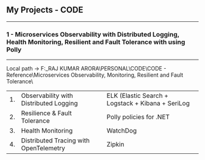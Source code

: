 ## My Projects - CODE
------------------------------------------

### 1 - Microservices Observability with Distributed Logging, Health Monitoring, Resilient and Fault Tolerance with using Polly
-----------------------------------------------------

Local path -> F:\_RAJ KUMAR ARORA\PERSONAL\CODE\CODE - Reference\Microservices Observability, Monitoring, Resilient and Fault Tolerance\


| | | |
| - | - | - |
| 1. | Observability with Distributed Logging | ELK (Elastic Search + Logstack + Kibana + SeriLog |
| 2. | Resilience & Fault Tolerance | Polly policies for .NET |
| 3. | Health Monitoring | WatchDog |
| 4. | Distributed Tracing with OpenTelemetry | Zipkin | 


